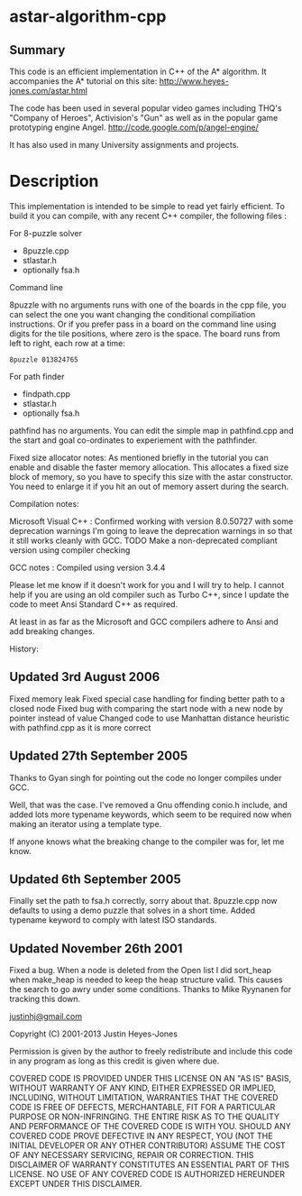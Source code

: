 astar-algorithm-cpp
===================

Summary
-------

This code is an efficient implementation in C++ of the A* algorithm. It accompanies the A* tutorial on this site: http://www.heyes-jones.com/astar.html

The code has been used in several popular video games including THQ's "Company of Heroes", Activision's "Gun" as well as in the popular game prototyping engine Angel. http://code.google.com/p/angel-engine/

It has also used in many University assignments and projects.

Description
===========

This implementation is intended to be simple to read yet fairly
efficient. To build it you can compile, with any recent C++ compiler,
the following files :

For 8-puzzle solver

* 8puzzle.cpp
* stlastar.h
* optionally fsa.h

Command line 

8puzzle with no arguments runs with one of the boards in the cpp file, you can
select the one you want changing the conditional compiliation instructions. Or if you
prefer pass in a board on the command line using digits for the tile positions, where
zero is the space. The board runs from left to right, each row at a time:
	
    8puzzle 013824765

For path finder 
* findpath.cpp
* stlastar.h
* optionally fsa.h

pathfind has no arguments. You can edit the simple map in pathfind.cpp and the start 
and goal co-ordinates to experiement with the pathfinder.

Fixed size allocator notes: As mentioned briefly in the tutorial you can enable and disable the
faster memory allocation. This allocates a fixed size block of memory, so you have to specify this size
with the astar constructor. You need to enlarge it if you hit an out of memory assert during the
search.

Compilation notes:

Microsoft Visual C++ : Confirmed working with version 8.0.50727 with some deprecation warnings
I'm going to leave the deprecation warnings in so that it still works cleanly with GCC. 
TODO Make a non-deprecated compliant version using compiler checking

GCC notes : Compiled using version 3.4.4 

Please let me know if it doesn't work for you and I will try to help. I cannot help if you are using
an old compiler such as Turbo C++, since I update the code to meet Ansi Standard C++ as required.

At least in as far as the Microsoft and GCC compilers adhere to Ansi and add breaking changes.

History:

Updated 3rd August 2006
-----------------------

Fixed memory leak
Fixed special case handling for finding better path to a closed node
Fixed bug with comparing the start node with a new node by pointer instead of value
Changed code to use Manhattan distance heuristic with pathfind.cpp as it is more correct


Updated 27th September 2005
---------------------------

Thanks to Gyan singh for pointing out the code no longer compiles under GCC.

Well, that was the case. I've removed a Gnu offending conio.h include, and added lots more typename
keywords, which seem to be required now when making an iterator using a template type.

If anyone knows what the breaking change to the compiler was for, let me know.

Updated 6th September 2005
--------------------------

Finally set the path to fsa.h correctly, sorry about that.
8puzzle.cpp now defaults to using a demo puzzle that solves in a short time.
Added typename keyword to comply with latest ISO standards. 

Updated November 26th 2001
--------------------------

Fixed a bug. When a node is deleted from the Open list I did sort_heap when make_heap
is needed to keep the heap structure valid. This causes the search to go awry under some
conditions. Thanks to Mike Ryynanen for tracking this down.

justinhj@gmail.com

Copyright (C) 2001-2013 Justin Heyes-Jones

Permission is given by the author to freely redistribute and 
include this code in any program as long as this credit is 
given where due.
 
COVERED CODE IS PROVIDED UNDER THIS LICENSE ON AN "AS IS" BASIS, 
WITHOUT WARRANTY OF ANY KIND, EITHER EXPRESSED OR IMPLIED, 
INCLUDING, WITHOUT LIMITATION, WARRANTIES THAT THE COVERED CODE 
IS FREE OF DEFECTS, MERCHANTABLE, FIT FOR A PARTICULAR PURPOSE
OR NON-INFRINGING. THE ENTIRE RISK AS TO THE QUALITY AND 
PERFORMANCE OF THE COVERED CODE IS WITH YOU. SHOULD ANY COVERED 
CODE PROVE DEFECTIVE IN ANY RESPECT, YOU (NOT THE INITIAL 
DEVELOPER OR ANY OTHER CONTRIBUTOR) ASSUME THE COST OF ANY 
NECESSARY SERVICING, REPAIR OR CORRECTION. THIS DISCLAIMER OF 
WARRANTY CONSTITUTES AN ESSENTIAL PART OF THIS LICENSE. NO USE 
OF ANY COVERED CODE IS AUTHORIZED HEREUNDER EXCEPT UNDER
THIS DISCLAIMER.
 






















